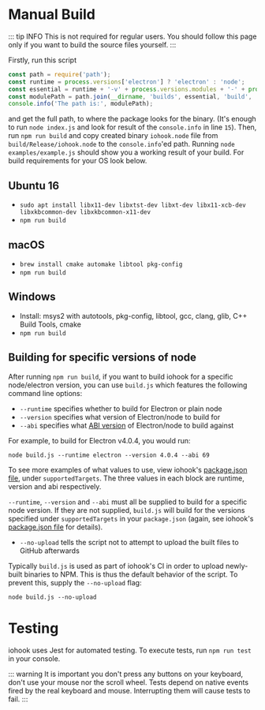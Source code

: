 # Manual Build

::: tip INFO
This is not required for regular users. You should follow this page only if you want to build the source files yourself.
:::

Firstly, run this script
```js
const path = require('path');
const runtime = process.versions['electron'] ? 'electron' : 'node';
const essential = runtime + '-v' + process.versions.modules + '-' + process.platform + '-' + process.arch;
const modulePath = path.join(__dirname, 'builds', essential, 'build', 'Release', 'iohook.node');
console.info('The path is:', modulePath);
```
and get the full path, to where the package looks for the binary. (It's enough to run `node index.js` and look for result of the `console.info` in line `15`).
Then, run `npm run build` and copy created binary `iohook.node` file from `build/Release/iohook.node` to the `console.info`'ed path.
Running `node examples/example.js` should show you a working result of your build.
For build requirements for your OS look below.

## Ubuntu 16
- `sudo apt install libx11-dev libxtst-dev libxt-dev libx11-xcb-dev libxkbcommon-dev libxkbcommon-x11-dev`
- `npm run build`

## macOS
- `brew install cmake automake libtool pkg-config`
- `npm run build`

## Windows
- Install: msys2 with autotools, pkg-config, libtool, gcc, clang, glib, C++ Build Tools, cmake
- `npm run build`

## Building for specific versions of node

After running `npm run build`, if you want to build iohook for a specific
node/electron version, you can use `build.js` which features the following
command line options:

* `--runtime` specifies whether to build for Electron or plain node
* `--version` specifies what version of Electron/node to build for
* `--abi` specifies what [ABI version](https://nodejs.org/en/docs/guides/abi-stability/) of Electron/node to build against

For example, to build for Electron v4.0.4, you would run:

```
node build.js --runtime electron --version 4.0.4 --abi 69
```

To see more examples of what values to use, view iohook's [package.json file](https://github.com/wilix-team/iohook/blob/master/package.json), under `supportedTargets`. The three values in each block are runtime, version and abi respectively.

`--runtime`, `--version` and `--abi` must all be supplied to build for a specific node version. If they are not supplied, `build.js` will build for the versions specified under `supportedTargets` in your `package.json` (again, see iohook's [package.json file](https://github.com/wilix-team/iohook/blob/master/package.json) for details).

* `--no-upload` tells the script not to attempt to upload the built files to GitHub afterwards

Typically `build.js` is used as part of iohook's CI in order to upload newly-built binaries to NPM. This is thus the default behavior of the script. To prevent this, supply the `--no-upload` flag:

```
node build.js --no-upload
```

# Testing

iohook uses Jest for automated testing. To execute tests, run `npm run test` in your console.

::: warning
It is important you don't press any buttons on your keyboard, don't use your mouse nor the scroll wheel. Tests depend on native events fired by the real keyboard and mouse. Interrupting them will cause tests to fail.
:::
